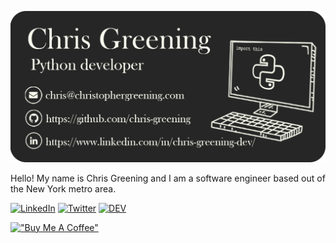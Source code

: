 <!--
**chris-greening/chris-greening** is a ✨ _special_ ✨ repository because its `README.md` (this file) appears on your GitHub profile.

Here are some ideas to get you started:

- 🔭 I’m currently working on ...
- 🌱 I’m currently learning ...
- 👯 I’m looking to collaborate on ...
- 🤔 I’m looking for help with ...
- 💬 Ask me about ...
- 📫 How to reach me: ...
- 😄 Pronouns: ...
- ⚡ Fun fact: ...
-->

<p align="center">
  <img src="chris-greening-dev.png" width="600px">
</p>

Hello! My name is Chris Greening and I am a software engineer based out of the New York metro area. 

[![LinkedIn](https://img.shields.io/badge/-LinkedIn-0077B5?style=flat-square&logo=linkedin&logoColor=white)](https://www.linkedin.com/in/chris-greening-646411139/) 
[![Twitter](https://img.shields.io/badge/-Twitter-1DA1F2?style=flat-square&logo=twitter&logoColor=white)](https://twitter.com/ChrisGreening2) 
[![DEV](https://img.shields.io/badge/-DEV-black?&style=flat-square&logo=dev.to&logoColor=white)](https://dev.to/chrisgreening)

[!["Buy Me A Coffee"](https://www.buymeacoffee.com/assets/img/custom_images/orange_img.png)](https://www.buymeacoffee.com/chrisgreening)

<!-- <img align="left" src="https://github-readme-stats.vercel.app/api/top-langs/?username=chris-greening&theme=dracula" /> -->
<!-- <img align="right" src="https://github-readme-stats.vercel.app/api?username=chris-greening&theme=dracula"> -->
